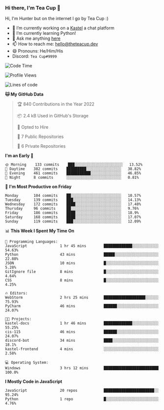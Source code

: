 ### Hi there, I'm Tea Cup 👋 

Hi, I'm Hunter but on the internet I go by Tea Cup :)

- 🔭 I’m currently working on a [Kastel](https://github.com/Kastelll) a chat platform
- 🌱 I’m currently learning Python!
- 💬 Ask me anything [here](https://github.com/TheTeaCup/TheTeaCup/issues)
- 📫 How to reach me: [hello@theteacup.dev](mailto:hello@theteacup.dev)
- 😄 Pronouns: He/Him/His
- Discord: `Tea Cup#9999`

<!--START_SECTION:waka-->
![Code Time](http://img.shields.io/badge/Code%20Time-227%20hrs%2019%20mins-blue)

![Profile Views](http://img.shields.io/badge/Profile%20Views-39-blue)

![Lines of code](https://img.shields.io/badge/From%20Hello%20World%20I%27ve%20Written-70%20Thousand%20lines%20of%20code-blue)

**🐱 My GitHub Data** 

> 🏆 840 Contributions in the Year 2022
 > 
> 📦 2.4 kB Used in GitHub's Storage 
 > 
> 💼 Opted to Hire
 > 
> 📜 7 Public Repositories 
 > 
> 🔑 6 Private Repositories  
 > 
**I'm an Early 🐤** 

```text
🌞 Morning    133 commits    ███░░░░░░░░░░░░░░░░░░░░░░   13.52% 
🌆 Daytime    382 commits    █████████░░░░░░░░░░░░░░░░   38.82% 
🌃 Evening    461 commits    ███████████░░░░░░░░░░░░░░   46.85% 
🌙 Night      8 commits      ░░░░░░░░░░░░░░░░░░░░░░░░░   0.81%

```
📅 **I'm Most Productive on Friday** 

```text
Monday       104 commits    ██░░░░░░░░░░░░░░░░░░░░░░░   10.57% 
Tuesday      139 commits    ███░░░░░░░░░░░░░░░░░░░░░░   14.13% 
Wednesday    172 commits    ████░░░░░░░░░░░░░░░░░░░░░   17.48% 
Thursday     96 commits     ██░░░░░░░░░░░░░░░░░░░░░░░   9.76% 
Friday       186 commits    ████░░░░░░░░░░░░░░░░░░░░░   18.9% 
Saturday     168 commits    ████░░░░░░░░░░░░░░░░░░░░░   17.07% 
Sunday       119 commits    ███░░░░░░░░░░░░░░░░░░░░░░   12.09%

```


📊 **This Week I Spent My Time On** 

```text
💬 Programming Languages: 
JavaScript               1 hr 45 mins        █████████████░░░░░░░░░░░░   54.63% 
Python                   43 mins             █████░░░░░░░░░░░░░░░░░░░░   22.88% 
JSON                     10 mins             █░░░░░░░░░░░░░░░░░░░░░░░░   5.28% 
GitIgnore file           8 mins              █░░░░░░░░░░░░░░░░░░░░░░░░   4.64% 
CSS                      8 mins              █░░░░░░░░░░░░░░░░░░░░░░░░   4.25%

🔥 Editors: 
WebStorm                 2 hrs 25 mins       ███████████████████░░░░░░   75.93% 
PyCharm                  46 mins             ██████░░░░░░░░░░░░░░░░░░░   24.07%

🐱‍💻 Projects: 
kastel-docs              1 hr 46 mins        █████████████░░░░░░░░░░░░   55.25% 
cis-115                  46 mins             ██████░░░░░░░░░░░░░░░░░░░   24.07% 
discord-bot              34 mins             ████░░░░░░░░░░░░░░░░░░░░░   18.1% 
kastel-frontend          4 mins              ░░░░░░░░░░░░░░░░░░░░░░░░░   2.58%

💻 Operating System: 
Windows                  3 hrs 12 mins       █████████████████████████   100.0%

```

**I Mostly Code in JavaScript** 

```text
JavaScript               20 repos            ███████████████████████░░   95.24% 
Python                   1 repo              █░░░░░░░░░░░░░░░░░░░░░░░░   4.76%

```



<!--END_SECTION:waka-->
